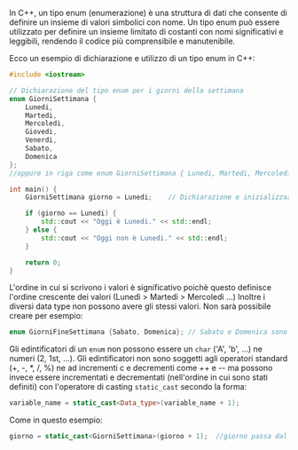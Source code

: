 In C++, un tipo enum (enumerazione) è una struttura di dati che consente di definire un insieme di valori simbolici con nome. Un tipo enum può essere utilizzato per definire un insieme limitato di costanti con nomi significativi e leggibili, rendendo il codice più comprensibile e manutenibile.

Ecco un esempio di dichiarazione e utilizzo di un tipo enum in C++:

```cpp
#include <iostream>

// Dichiarazione del tipo enum per i giorni della settimana
enum GiorniSettimana {
    Lunedi,
    Martedi,
    Mercoledi,
    Giovedi,
    Venerdi,
    Sabato,
    Domenica
};
//oppure in riga come enum GiorniSettimana { Lunedi, Martedi, Mercoledi, Giovedi, Venerdi, Sabato, Domenica};

int main() {
    GiorniSettimana giorno = Lunedi;    // Dichiarazione e inizializzazione di una variabile di tipo enum

    if (giorno == Lunedi) {
        std::cout << "Oggi è Lunedi." << std::endl;
    } else {
        std::cout << "Oggi non è Lunedi." << std::endl;
    }

    return 0;
}
```

L'ordine in cui si scrivono i valori è significativo poichè questo definisce l'ordine crescente dei valori (Lunedì > Martedì > Mercoledì ...)
Inoltre i diversi data type non possono avere gli stessi valori. Non sarà possibile creare per esempio:

```cpp
enum GiorniFineSettimana {Sabato, Domenica}; // Sabato e Domenica sono gia utilizzati in GiorniSettimana
```

Gli edintificatori di un `enum` non possono essere un `char` ('A', 'b', ...) ne numeri (2, 1st, ...). Gli edintificatori non sono soggetti agli operatori standard (+, -, \*, /, %) ne ad incrementi c e decrementi come ++ e -- ma possono invece essere incrementati e decrementati (nell'ordine in cui sono stati definiti) con l'operatore di casting `static_cast` secondo la forma:

```cpp
variable_name = static_cast<Data_type>(variable_name + 1);
```

Come in questo esempio:

```cpp
giorno = static_cast<GiorniSettimana>(giorno + 1);  //giorno passa dal valore Lunedi al valore Martedi
```